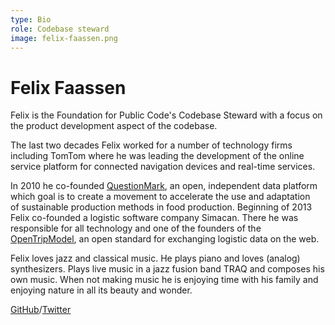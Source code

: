 ```yaml
---
type: Bio
role: Codebase steward
image: felix-faassen.png
---
```


# Felix Faassen

Felix is the Foundation for Public Code's Codebase Steward with a focus on the product development aspect of the codebase. 

The last two decades Felix worked for a number of technology firms including TomTom where he was leading the development of the online service platform for connected navigation devices and real-time services. 

In 2010 he co-founded [QuestionMark](https://www.thequestionmark.org/en), an open, independent data platform which goal is to create a movement to accelerate the use and adaptation of sustainable production methods in food production. Beginning of 2013 Felix co-founded a logistic software company Simacan. There he was responsible for all technology and one of the founders of the [OpenTripModel](https://www.opentripmodel.org), an open standard for exchanging logistic data on the web.

Felix loves jazz and classical music. He plays piano and loves (analog) synthesizers. Plays live music in a jazz fusion band TRAQ and composes his own music. When not making music he is enjoying time with his family and enjoying nature in all its beauty and wonder.

[GitHub](https://github.com/felixfaassen)/[Twitter](https://twitter.com/felixfaassen)
